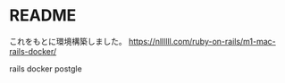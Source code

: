 # README
これをもとに環境構築しました。
https://nllllll.com/ruby-on-rails/m1-mac-rails-docker/

rails
docker
postgle
